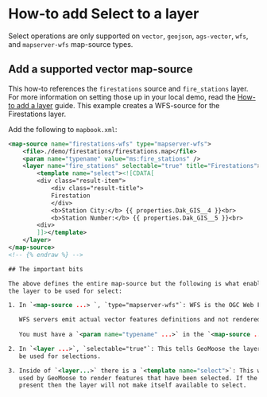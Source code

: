 # How-to add Select to a layer

Select operations are only supported on `vector`, `geojson`, `ags-vector`, `wfs`,
and `mapserver-wfs` map-source types.

## Add a supported vector map-source

This how-to references the `firestations` source and `fire_stations` layer.
For more information on setting those up in your local demo, read the
[How-to add a layer](./add-a-layer.md) guide. This example creates a WFS-source
for the Firestations layer.

Add the following to `mapbook.xml`:

<!-- {% raw %} -->
```xml
<map-source name="firestations-wfs" type="mapserver-wfs">
    <file>./demo/firestations/firestations.map</file>
    <param name="typename" value="ms:fire_stations" />
    <layer name="fire_stations" selectable="true" title="Firestations">
        <template name="select"><![CDATA[
        <div class="result-item">
            <div class="result-title">
            Firestation
            </div>
            <b>Station City:</b> {{ properties.Dak_GIS__4 }}<br>
            <b>Station Number:</b> {{ properties.Dak_GIS__5 }}<br>
        <div>
        ]]></template>
    </layer>
</map-source>
<!-- {% endraw %} -->

## The important bits

The above defines the entire map-source but the following is what enables
the layer to be used for select:

1. In `<map-source ...> `, `type="mapserver-wfs"`: WFS is the OGC Web Feature Serice.

   WFS servers emit actual vector features definitions and not rendered maps.
   
   You must have a `<param name="typename" ...>` in the `<map-source ...>` for the wfs to be valid

2. In `<layer ...>`, `selectable="true"`: This tells GeoMoose the layer can
   be used for selections.

3. Inside of `<layer...>` there is a `<template name="select">`: This will be the template
   used by GeoMoose to render features that have been selected. If the template is not
   present then the layer will not make itself available to select.
   
